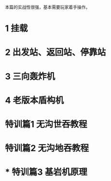 本篇的实战性很强，基本需要玩家着手操作。

# 1 挂载

# 2 出发站、返回站、停靠站

# 3 三向轰炸机

# 4 老版本盾构机

# 特训篇1 无沟世吞教程

# 特训篇2 无沟地吞教程

# * 特训篇3 基岩机原理

